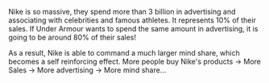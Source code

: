 Nike is so massive, they spend more than 3 billion in advertising and associating with celebrities and famous athletes. It represents 10% of their sales. 
If Under Armour wants to spend the same amount in advertising, it is going to be around 80% of their sales! 

As a result, Nike is able to command a much larger mind share, which becomes a self reinforcing effect. More people buy Nike's products -> More Sales -> More advertising -> More mind share...